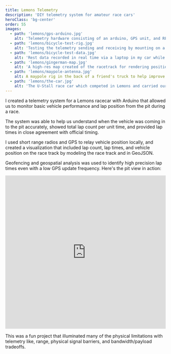 ```yaml
---
title: Lemons Telemetry
description: 'DIY telemetry system for amateur race cars'
heroClass: 'bg-center'
order: 55
images: 
  - path: 'lemons/gps-arduino.jpg'
    alt: 'Telemetry hardware consisting of an arduino, GPS unit, and RF tranciever'
  - path: 'lemons/bicycle-test-rig.jpg'
    alt: 'Testing the telemetry sending and receiving by mounting on a bicycle and going for a ride in the park'
  - path: 'lemons/bicycle-test-data.jpg'
    alt: 'Rest data recorded in real time via a laptop in my car while on the bike ride with the GPS hardware'
  - path: 'lemons/gingerman-map.jpg'
    alt: 'A high-res map created of the racetrack for rendering position and knowing when our car was in the pit area or when to count a lap'
  - path: 'lemons/maypole-antenna.jpg'
    alt: A maypole rig in the back of a friend's truck to help improve reception of the telemetry signal on the back side of the track
  - path: 'lemons/the-car.jpg'
    alt: 'The U-Stall race car which competed in Lemons and carried our telemetry unit'
---
```


I created a telemetry system for a <style-link href="https://24hoursoflemons.com/">Lemons</style-link> racecar with Arduino that allowed us to monitor basic vehicle performance and lap position from the pit during a race. 

<image-carousel :images="images"></image-carousel>

The system was able to help us understand when the vehicle was coming in to the pit accurately, showed total lap count per unit time, and provided lap times in close agreement with official timing. 

I used short range radios and GPS to relay vehicle position locally, and created a visualization that included lap count, lap times, and vehicle position on the race track by modeling the race track and in GeoJSON. 

Geofencing and geospatial analysis was used to identify high precision lap times even with a low GPS update frequency. Here's the pit view in action:

<iframe width="100%" height="480" src="https://www.youtube.com/embed/cc2h_wEy-vc" title="YouTube video player" frameborder="0" allow="accelerometer; autoplay; clipboard-write; encrypted-media; gyroscope; picture-in-picture" allowfullscreen></iframe>

This was a fun project that illuminated many of the physical limitations with telemetry like, range, physical signal barriers, and bandwidth/payload tradeoffs. 